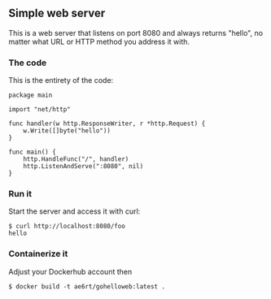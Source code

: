 ## Simple web server

This is a web server that listens on port 8080 and always returns
"hello", no matter what URL or HTTP method you address it with.  

### The code

This is the entirety of the code:

```
package main

import "net/http"

func handler(w http.ResponseWriter, r *http.Request) {
	w.Write([]byte("hello"))
}

func main() {
	http.HandleFunc("/", handler)
	http.ListenAndServe(":8080", nil)
}
```

### Run it

Start the server and access it with curl:

```
$ curl http://localhost:8080/foo
hello
```

### Containerize it 

Adjust your Dockerhub account then

```
$ docker build -t ae6rt/gohelloweb:latest .
```

